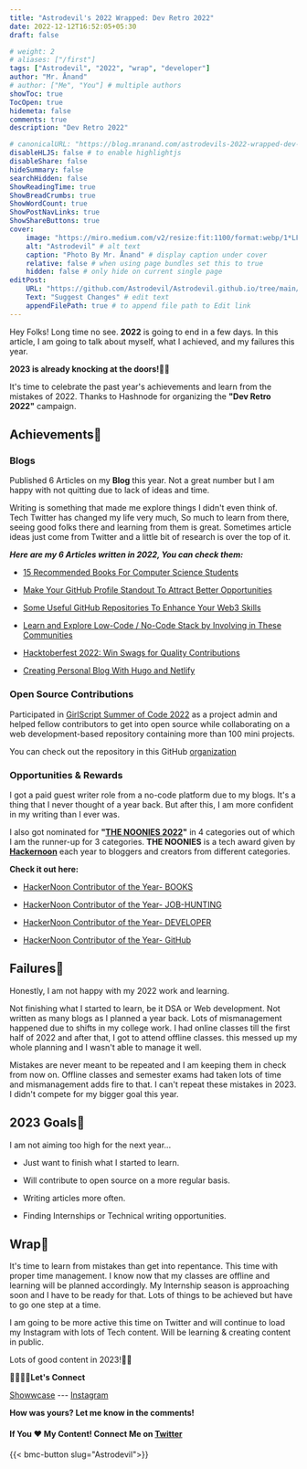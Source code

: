 ```yaml
---
title: "Astrodevil's 2022 Wrapped: Dev Retro 2022"
date: 2022-12-12T16:52:05+05:30
draft: false

# weight: 2
# aliases: ["/first"]
tags: ["Astrodevil", "2022", "wrap", "developer"]
author: "Mr. Ånand"
# author: ["Me", "You"] # multiple authors
showToc: true
TocOpen: true
hidemeta: false
comments: true
description: "Dev Retro 2022"

# canonicalURL: "https://blog.mranand.com/astrodevils-2022-wrapped-dev-retro-2022"
disableHLJS: false # to enable highlightjs
disableShare: false
hideSummary: false
searchHidden: false
ShowReadingTime: true
ShowBreadCrumbs: true
ShowWordCount: true
ShowPostNavLinks: true
ShowShareButtons: true
cover:
    image: "https://miro.medium.com/v2/resize:fit:1100/format:webp/1*LFBt7IkjhFiyG9sKDVXwMQ.png" # image path/url
    alt: "Astrodevil" # alt text
    caption: "Photo By Mr. Ånand" # display caption under cover
    relative: false # when using page bundles set this to true
    hidden: false # only hide on current single page
editPost:
    URL: "https://github.com/Astrodevil/Astrodevil.github.io/tree/main/content"
    Text: "Suggest Changes" # edit text
    appendFilePath: true # to append file path to Edit link
---
```


Hey Folks! Long time no see. **2022** is going to end in a few days. In this article, I am going to talk about myself, what I achieved, and my failures this year.

**2023 is already knocking at the doors!**🎅🏼

It's time to celebrate the past year's achievements and learn from the mistakes of 2022. Thanks to Hashnode for organizing the **"Dev Retro 2022"** campaign.

## Achievements🎉

### Blogs

Published 6 Articles on my **Blog** this year. Not a great number but I am happy with not quitting due to lack of ideas and time.

Writing is something that made me explore things I didn't even think of. Tech Twitter has changed my life very much, So much to learn from there, seeing good folks there and learning from them is great. Sometimes article ideas just come from Twitter and a little bit of research is over the top of it.

***Here are my 6 Articles written in 2022, You can check them:***

*   [15 Recommended Books For Computer Science Students](https://astrodevil.hashnode.dev/15-recommended-books-for-computer-science-students)
    
*   [Make Your GitHub Profile Standout To Attract Better Opportunities](https://astrodevil.hashnode.dev/make-your-github-profile-standout-to-attract-better-opportunities)
    
*   [Some Useful GitHub Repositories To Enhance Your Web3 Skills](https://astrodevil.hashnode.dev/some-useful-github-repositories-to-enhance-your-web3-skills)
    
*   [Learn and Explore Low-Code / No-Code Stack by Involving in These Communities](https://astrodevil.hashnode.dev/learn-and-explore-low-code-no-code-stack-by-involving-in-these-communities)
    
*   [Hacktoberfest 2022: Win Swags for Quality Contributions](https://astrodevil.hashnode.dev/hacktoberfest-2022-win-swags-for-quality-contributions)
    
*   [Creating Personal Blog With Hugo and Netlify](https://astrodevil.hashnode.dev/creating-personal-blog-with-hugo-and-netlify)
    


### Open Source Contributions

Participated in [GirlScript Summer of Code 2022](https://gssoc.girlscript.tech/) as a project admin and helped fellow contributors to get into open source while collaborating on a web development-based repository containing more than 100 mini projects.

You can check out the repository in this GitHub [organization](https://github.com/ZeroOctave)


### Opportunities & Rewards

I got a paid guest writer role from a no-code platform due to my blogs. It's a thing that I never thought of a year back. But after this, I am more confident in my writing than I ever was.

I also got nominated for **"**[**THE NOONIES 2022**](https://www.noonies.tech/)**"** in 4 categories out of which I am the runner-up for 3 categories. **THE NOONIES** is a tech award given by [**Hackernoon**](https://hackernoon.com/) each year to bloggers and creators from different categories.

**Check it out here:**

*   [HackerNoon Contributor of the Year- BOOKS](https://www.noonies.tech/2022/internet-heroes/2022-hackernoon-contributor-of-the-year-books)
    
*   [HackerNoon Contributor of the Year- JOB-HUNTING](https://www.noonies.tech/2022/internet-heroes/2022-hackernoon-contributor-of-the-year-job-hunting)
    
*   [HackerNoon Contributor of the Year- DEVELOPER](https://www.noonies.tech/2022/internet-heroes/2022-hackernoon-contributor-of-the-year-developer)
    
*   [HackerNoon Contributor of the Year- GitHub](https://www.noonies.tech/2022/programming/2022-hackernoon-contributor-of-the-year-github)
    


## Failures🚨

Honestly, I am not happy with my 2022 work and learning.

Not finishing what I started to learn, be it DSA or Web development. Not written as many blogs as I planned a year back. Lots of mismanagement happened due to shifts in my college work. I had online classes till the first half of 2022 and after that, I got to attend offline classes. this messed up my whole planning and I wasn't able to manage it well.

Mistakes are never meant to be repeated and I am keeping them in check from now on. Offline classes and semester exams had taken lots of time and mismanagement adds fire to that. I can't repeat these mistakes in 2023. I didn't compete for my bigger goal this year.


## 2023 Goals🎯

I am not aiming too high for the next year...

*   Just want to finish what I started to learn.
    
*   Will contribute to open source on a more regular basis.
    
*   Writing articles more often.
    
*   Finding Internships or Technical writing opportunities.
    

## Wrap🧵

It's time to learn from mistakes than get into repentance. This time with proper time management. I know now that my classes are offline and learning will be planned accordingly. My Internship season is approaching soon and I have to be ready for that. Lots of things to be achieved but have to go one step at a time.

I am going to be more active this time on Twitter and will continue to load my Instagram with lots of Tech content. Will be learning & creating content in public.

Lots of good content in 2023!👍🏼

**🫱🏼‍🫲🏼Let's Connect**

[Showwcase](https://www.showwcase.com/astrodevil?referralToken=diy00cbqnih) --- [Instagram](https://www.instagram.com/codes.astro/)

**How was yours? Let me know in the comments!**

#### If You ❤️ My Content! Connect Me on  [Twitter](https://mobile.twitter.com/Astrodevil_) 

{{< bmc-button slug="Astrodevil">}}